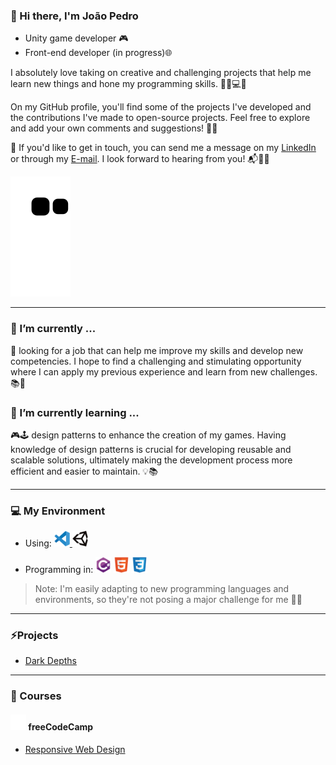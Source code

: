### 👋 Hi there, I'm João Pedro

- Unity game developer 🎮
- Front-end developer (in progress)🌐

 I absolutely love taking on creative and challenging projects that help me learn new things and hone my programming skills. 💪🏼💻🚀

On my GitHub profile, you'll find some of the projects I've developed and the contributions I've made to open-source projects. Feel free to explore and add your own comments and suggestions! 🙌🏼

📧 If you'd like to get in touch, you can send me a message on my [LinkedIn](https://www.linkedin.com/in/jpmunhozoliveira/) or through my [E-mail](mailto:jpmunhozoliveira@gmail.com). I look forward to hearing from you! 📬👋🏼

![snake gif](https://github.com/JpMunhozOliveira/JpMunhozOliveira/blob/output/github-contribution-grid-snake.svg)

<hr>

### 🔭 I’m currently ...

💼 looking for a job that can help me improve my skills and develop new competencies. I hope to find a challenging and stimulating opportunity where I can apply my previous experience and learn from new challenges. 📚🌟

### 🌱 I’m currently learning ...

🎮🕹️ design patterns to enhance the creation of my games. Having knowledge of design patterns is crucial for developing reusable and scalable solutions, ultimately making the development process more efficient and easier to maintain. 💡📚

<hr>

### 💻 My Environment
- Using: <a href="#"> <img src="icons/tools/vscode/vscode-original.svg" alt="VS Code Logo" width="25" height="25"/> </a>
         <a href="#"> <img src="icons/tools/unity/unity-original.svg" alt="Unity Logo" width="25" height="25"/> </a>
         
- Programming in: <a href="#"> <img src="icons/programming/csharp/csharp-original.svg" alt="C sharp" width="25" height="25"/></a>
                  <a href="#"> <img src="icons/programming/html5/html5-original.svg" alt="Html" width="25" height="25"/></a>
                  <a href="#"> <img src="icons/programming/css3/css3-original.svg" alt="Css" width="25" height="25"/></a>
                  
>Note: I'm easily adapting to new programming languages and environments, so they're not posing a major challenge for me 📖💡

<hr>

### ⚡Projects
- [Dark Depths](https://github.com/JpMunhozOliveira/Dark-Depths/blob/main/README.md)

<hr>

### 🏫 Courses

#### <a href="#"> <img src="icons/courses/freecodecamp/fcc_primary_small.svg" alt="C sharp" width="25" height="25"/></a> freeCodeCamp
- [Responsive Web Design](https://github.com/JpMunhozOliveira/Responsive-Web-Design/blob/main/README.md)

<!--
- 🔭 I’m currently working on ...
- 🌱 I’m currently learning ...
- 👯 I’m looking to collaborate on ...
- 🤔 I’m looking for help with ...
- 💬 Ask me about ...
- 📫 How to reach me: ...
- 😄 Pronouns: ...
- ⚡ Fun fact: ...
-->
